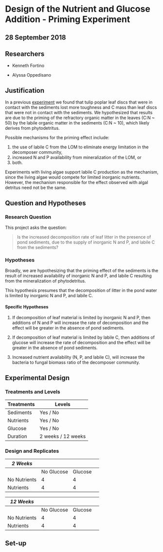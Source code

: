 # Design of the Nutrient and Glucose Addition - Priming Experiment
## 28 September 2018

## Researchers

 * Kenneth Fortino

 * Alyssa Oppedisano


## Justification

In a previous [experiment](https://github.com/KennyPeanuts/sediment_priming) we found that tulip poplar leaf discs that were in contact with the sediments lost more toughness and C mass than leaf discs that were not in contact with the sediments.  We hypothesized that results are due to the priming of the refractory organic matter in the leaves (C:N ~ 50) by the labile organic matter in the sediments (C:N ~ 10), which likely derives from phytodetritus. 

Possible mechanisms for the priming effect include:
 1. the use of labile C from the LOM to eliminate energy limitation in the decomposer community,  
 2. increased N and P availability from mineralization of the LOM, or
 3. both. 

Experiments with living algae support labile C production as the mechanism, since the living algae would compete for limited inorganic nutrients.  However, the mechanism responsible for the effect observed with algal detritus need not be the same.

## Question and Hypotheses


### Research Question 

This project asks the question:

> Is the increased decomposition rate of leaf litter in the presence of pond sediments, due to the supply of inorganic N and P, and labile C from the sediments?


### Hypotheses

Broadly, we are hypothesizing that the priming effect of the sediments is the result of increased availability of inorganic N and P, and labile C resulting from the mineralization of phytodetritus. 

This hypothesis presumes that the decomposition of litter in the pond water is limited by inorganic N and P, and labile C.

#### Specific Hypotheses

1. If decomposition of leaf material is limited by inorganic N and P, then additions of N and P will increase the rate of decomposition and the effect will be greater in the absence of pond sediments.

2. If decomposition of leaf material is limited by labile C, then additions of glucose will increase the rate of decomposition and the effect will be greater in the absence of pond sediments.

3. Increased nutrient availability (N, P, and labile C), will increase the bacteria to fungal biomass ratio of the decomposer community.

## Experimental Design

### Treatments and Levels

| Treatments | Levels |
| ---------- | ------ |
| Sediments  | Yes / No |
| Nutrients  | Yes / No |
| Glucose    | Yes / No |
| Duration   | 2 weeks / 12 weeks |

### Design and Replicates

|*2 Weeks* |      |         |         |
| -------  | ---- | ------- | ------- |
|              | No Glucose | Glucose |
| No Nutrients | 4          | 4       |
| Nutrients    | 4          | 4       |

|*12 Weeks* |      |         |         |
| -------  | ---- | ------- | ------- |
|              | No Glucose | Glucose |
| No Nutrients | 4          | 4       |
| Nutrients    | 4          | 4       |


## Set-up


